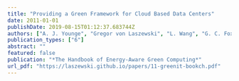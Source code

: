 ```yaml
---
title: "Providing a Green Framework for Cloud Based Data Centers"
date: 2011-01-01
publishDate: 2019-08-15T01:12:37.683744Z
authors: ["A. J. Younge", "Gregor von Laszewski", "L. Wang", "G. C. Fox"]
publication_types: ["6"]
abstract: ""
featured: false
publication: "*The Handbook of Energy-Aware Green Computing*"
url_pdf: "https://laszewski.github.io/papers/11-greenit-bookch.pdf"
---
```


